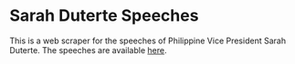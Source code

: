 # Sarah Duterte Speeches

This is a web scraper for the speeches of Philippine Vice President Sarah Duterte. The speeches are available [here](https://www.ovp.gov.ph/category/1/vp-sara-speeches).
